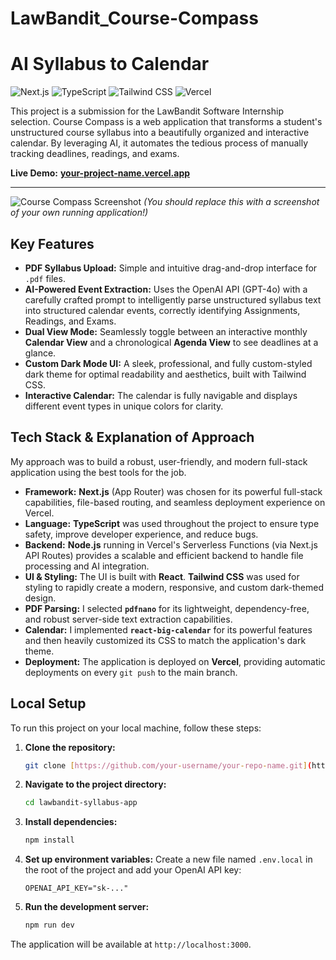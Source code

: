 # LawBandit_Course-Compass
# AI Syllabus to Calendar

![Next.js](https://img.shields.io/badge/Next.js-000000?style=for-the-badge&logo=nextdotjs&logoColor=white)
![TypeScript](https://img.shields.io/badge/TypeScript-3178C6?style=for-the-badge&logo=typescript&logoColor=white)
![Tailwind CSS](https://img.shields.io/badge/Tailwind_CSS-38B2AC?style=for-the-badge&logo=tailwind-css&logoColor=white)
![Vercel](https://img.shields.io/badge/Vercel-000000?style=for-the-badge&logo=vercel&logoColor=white)

This project is a submission for the LawBandit Software Internship selection. Course Compass is a web application that transforms a student's unstructured course syllabus into a beautifully organized and interactive calendar. By leveraging AI, it automates the tedious process of manually tracking deadlines, readings, and exams.

**Live Demo:** [**your-project-name.vercel.app**](https://your-project-name.vercel.app)

---

![Course Compass Screenshot](https://i.imgur.com/GkmD7sJ.png)
*(You should replace this with a screenshot of your own running application!)*

## Key Features

* **PDF Syllabus Upload:** Simple and intuitive drag-and-drop interface for `.pdf` files.
* **AI-Powered Event Extraction:** Uses the OpenAI API (GPT-4o) with a carefully crafted prompt to intelligently parse unstructured syllabus text into structured calendar events, correctly identifying Assignments, Readings, and Exams.
* **Dual View Mode:** Seamlessly toggle between an interactive monthly **Calendar View** and a chronological **Agenda View** to see deadlines at a glance.
* **Custom Dark Mode UI:** A sleek, professional, and fully custom-styled dark theme for optimal readability and aesthetics, built with Tailwind CSS.
* **Interactive Calendar:** The calendar is fully navigable and displays different event types in unique colors for clarity.

## Tech Stack & Explanation of Approach

My approach was to build a robust, user-friendly, and modern full-stack application using the best tools for the job.

* **Framework:** **Next.js** (App Router) was chosen for its powerful full-stack capabilities, file-based routing, and seamless deployment experience on Vercel.
* **Language:** **TypeScript** was used throughout the project to ensure type safety, improve developer experience, and reduce bugs.
* **Backend:** **Node.js** running in Vercel's Serverless Functions (via Next.js API Routes) provides a scalable and efficient backend to handle file processing and AI integration.
* **UI & Styling:** The UI is built with **React**. **Tailwind CSS** was used for styling to rapidly create a modern, responsive, and custom dark-themed design.
* **PDF Parsing:** I selected **`pdfnano`** for its lightweight, dependency-free, and robust server-side text extraction capabilities.
* **Calendar:** I implemented **`react-big-calendar`** for its powerful features and then heavily customized its CSS to match the application's dark theme.
* **Deployment:** The application is deployed on **Vercel**, providing automatic deployments on every `git push` to the main branch.

## Local Setup

To run this project on your local machine, follow these steps:

1.  **Clone the repository:**
    ```bash
    git clone [https://github.com/your-username/your-repo-name.git](https://github.com/your-username/your-repo-name.git)
    ```

2.  **Navigate to the project directory:**
    ```bash
    cd lawbandit-syllabus-app
    ```

3.  **Install dependencies:**
    ```bash
    npm install
    ```

4.  **Set up environment variables:**
    Create a new file named `.env.local` in the root of the project and add your OpenAI API key:
    ```
    OPENAI_API_KEY="sk-..."
    ```

5.  **Run the development server:**
    ```bash
    npm run dev
    ```

The application will be available at `http://localhost:3000`.
